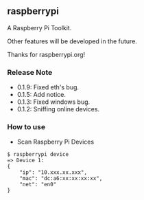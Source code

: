 ## raspberrypi

A Raspberry Pi Toolkit.

Other features will be developed in the future.

Thanks for raspberrypi.org!


### Release Note
* 0.1.9: Fixed eth's bug.
* 0.1.5: Add notice.
* 0.1.3: Fixed windows bug.
* 0.1.2: Sniffing online devices.


### How to use
* Scan Raspberry Pi Devices
```shell
$ raspberrypi device
=> Device 1:
{
    "ip": "10.xxx.xx.xxx",
    "mac": "dc:a6:xx:xx:xx:xx",
    "net": "en0"
}
```